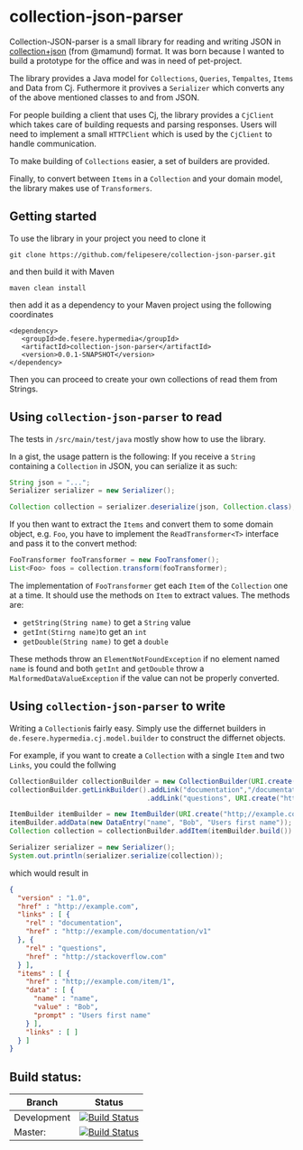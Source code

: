 collection-json-parser
======================

Collection-JSON-parser is a small library for reading and writing JSON in [collection+json](https://github.com/mamund/collection-json) (from @mamund) format.
It was born because I wanted to build a prototype for the office and was in need of pet-project.

The library provides a Java model for `Collections`, `Queries`, `Tempaltes`, `Items` and Data from Cj.
Futhermore it provives a `Serializer` which converts any of the above mentioned classes to and from JSON.

For people building a client that uses Cj, the library provides a `CjClient` which takes care of building requests
and parsing responses. Users will need to implement a small `HTTPClient` which is used by the `CjClient` to handle
communication.

To make building of `Collections` easier, a set of builders are provided.

Finally, to convert between `Items` in a `Collection` and your domain model, the library makes use of `Transformers`.


Getting started
-----------------

To use the library in your project you need to clone it

`git clone https://github.com/felipesere/collection-json-parser.git`

and then build it with Maven

`maven clean install`


then add it as a dependency to your Maven project using the following coordinates

```
<dependency>
   <groupId>de.fesere.hypermedia</groupId>
   <artifactId>collection-json-parser</artifactId>
   <version>0.0.1-SNAPSHOT</version>
</dependency>
```

Then you can proceed to create your own collections of read them from Strings.


Using `collection-json-parser` to read
---------------------------------------

The tests in `/src/main/test/java` mostly show how to use the library.

In a gist, the usage pattern is the following:
If you receive a `String` containing a `Collection` in JSON, you can serialize it as such:

```Java
String json = "...";
Serializer serializer = new Serializer();

Collection collection = serializer.deserialize(json, Collection.class);
```

If you then want to extract the `Items` and convert them to some domain object, e.g. `Foo`,
you have to implement the `ReadTransformer<T>` interface and pass it to the convert method:

```Java
FooTransformer fooTransformer = new FooTransfomer();
List<Foo> foos = collection.transform(fooTransformer);
```

The implementation of `FooTransformer` get each `Item` of the `Collection` one at a time.
It should use the methods on `Item` to extract values.
The methods are:

*  `getString(String name)` to get a `String` value
*  `getInt(Stirng name)`to get an `int`
*  `getDouble(String name)` to get a `double`

These methods throw an `ElementNotFoundException` if no element named `name` is found
and both `getInt` and `getDouble` throw a `MalformedDataValueException` if the value
can not be properly converted.


Using `collection-json-parser` to write
-----------------------------------------

Writing a `Collection`is fairly easy.
Simply use the differnet builders in `de.fesere.hypermedia.cj.model.builder` to construct the differnet objects.

For example, if you want to create a `Collection` with a single `Item` and two `Links`, you could the follwing

```Java
CollectionBuilder collectionBuilder = new CollectionBuilder(URI.create("http://example.com"));
collectionBuilder.getLinkBuilder().addLink("documentation","/documentation/v1")
                                  .addLink("questions", URI.create("http://stackoverflow.com")).build();

ItemBuilder itemBuilder = new ItemBuilder(URI.create("http;//example.com/item/1"));
itemBuilder.addData(new DataEntry("name", "Bob", "Users first name"));
Collection collection = collectionBuilder.addItem(itemBuilder.build()).build();

Serializer serializer = new Serializer();
System.out.println(serializer.serialize(collection));
```

which would result in

```JSON
{
  "version" : "1.0",
  "href" : "http://example.com",
  "links" : [ {
    "rel" : "documentation",
    "href" : "http://example.com/documentation/v1"
  }, {
    "rel" : "questions",
    "href" : "http://stackoverflow.com"
  } ],
  "items" : [ {
    "href" : "http;//example.com/item/1",
    "data" : [ {
      "name" : "name",
      "value" : "Bob",
      "prompt" : "Users first name"
    } ],
    "links" : [ ]
  } ]
}
```




Build status:
-------------

| Branch | Status |
| ------ | ------ |
|   Development | [![Build Status](https://travis-ci.org/felipesere/collection-json-parser.png?branch=develop)](https://travis-ci.org/felipesere/collection-json-parser) |
| Master:     | [![Build Status](https://travis-ci.org/felipesere/collection-json-parser.png?branch=master)](https://travis-ci.org/felipesere/collection-json-parser)    |